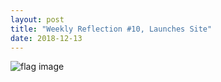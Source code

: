 ```yaml
---
layout: post
title: "Weekly Reflection #10, Launches Site"
date: 2018-12-13
---
```

![flag image](image/download.png.png)
